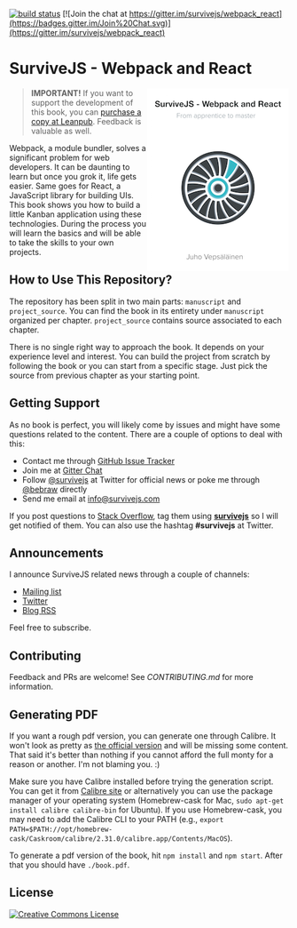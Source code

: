 [![build status](https://secure.travis-ci.org/survivejs/webpack_react.png)](http://travis-ci.org/survivejs/webpack_react) [![Join the chat at https://gitter.im/survivejs/webpack_react](https://badges.gitter.im/Join%20Chat.svg)](https://gitter.im/survivejs/webpack_react)

# SurviveJS - Webpack and React

<img align="right" width="255" height="329" src="manuscript/images/title_page_small.png" />

> **IMPORTANT!** If you want to support the development of this book, you can [purchase a copy at Leanpub](https://leanpub.com/survivejs_webpack). Feedback is valuable as well.

Webpack, a module bundler, solves a significant problem for web developers. It can be daunting to learn but once you grok it, life gets easier. Same goes for React, a JavaScript library for building UIs. This book shows you how to build a little Kanban application using these technologies. During the process you will learn the basics and will be able to take the skills to your own projects.

## How to Use This Repository?

The repository has been split in two main parts: `manuscript` and `project_source`. You can find the book in its entirety under `manuscript` organized per chapter. `project_source` contains source associated to each chapter.

There is no single right way to approach the book. It depends on your experience level and interest. You can build the project from scratch by following the book or you can start from a specific stage. Just pick the source from previous chapter as your starting point.

## Getting Support

As no book is perfect, you will likely come by issues and might have some questions related to the content. There are a couple of options to deal with this:

* Contact me through [GitHub Issue Tracker](https://github.com/survivejs/webpack_react/issues)
* Join me at [Gitter Chat](https://gitter.im/survivejs/webpack_react)
* Follow [@survivejs](https://twitter.com/survivejs) at Twitter for official news or poke me through [@bebraw](https://twitter.com/bebraw) directly
* Send me email at [info@survivejs.com](mailto:info@survivejs.com)

If you post questions to [Stack Overflow](http://stackoverflow.com/search?q=survivejs), tag them using [**survivejs**](https://stackoverflow.com/questions/tagged/survivejs) so I will get notified of them. You can also use the hashtag **#survivejs** at Twitter.

## Announcements

I announce SurviveJS related news through a couple of channels:

* [Mailing list](http://eepurl.com/bth1v5)
* [Twitter](https://twitter.com/survivejs)
* [Blog RSS](http://survivejs.com/atom.xml)

Feel free to subscribe.

## Contributing

Feedback and PRs are welcome! See *CONTRIBUTING.md* for more information.

## Generating PDF

If you want a rough pdf version, you can generate one through Calibre. It won't look as pretty as [the official version](https://leanpub.com/survivejs_webpack_react) and will be missing some content. That said it's better than nothing if you cannot afford the full monty for a reason or another. I'm not blaming you. :)

Make sure you have Calibre installed before trying the generation script. You can get it from [Calibre site](http://calibre-ebook.com/download) or alternatively you can use the package manager of your operating system (Homebrew-cask for Mac, `sudo apt-get install calibre calibre-bin` for Ubuntu). If you use Homebrew-cask, you may need to add the Calibre CLI to your PATH (e.g., `export PATH=$PATH://opt/homebrew-cask/Caskroom/calibre/2.31.0/calibre.app/Contents/MacOS`).

To generate a pdf version of the book, hit `npm install` and `npm start`. After that you should have `./book.pdf`.

## License

<a rel="license" href="http://creativecommons.org/licenses/by-nc-nd/3.0/"><img alt="Creative Commons License" style="border-width:0" src="https://i.creativecommons.org/l/by-nc-nd/3.0/88x31.png" /></a>
